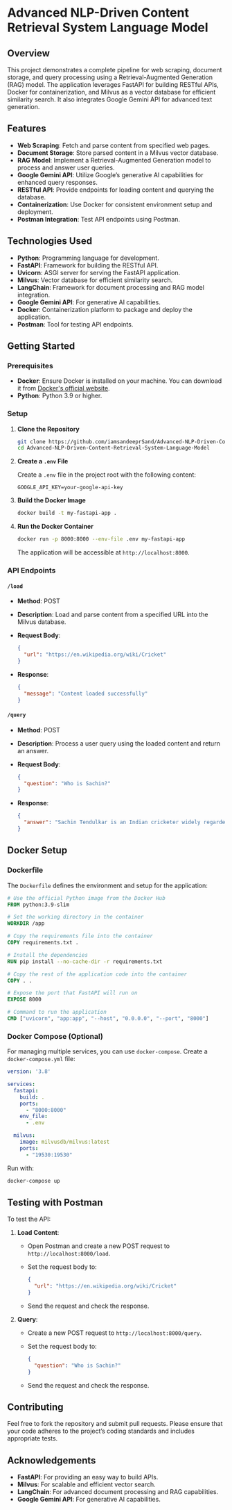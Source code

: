
# Advanced NLP-Driven Content Retrieval System Language Model 

## Overview

This project demonstrates a complete pipeline for web scraping, document storage, and query processing using a Retrieval-Augmented Generation (RAG) model. The application leverages FastAPI for building RESTful APIs, Docker for containerization, and Milvus as a vector database for efficient similarity search. It also integrates Google Gemini API for advanced text generation.

## Features

- **Web Scraping**: Fetch and parse content from specified web pages.
- **Document Storage**: Store parsed content in a Milvus vector database.
- **RAG Model**: Implement a Retrieval-Augmented Generation model to process and answer user queries.
- **Google Gemini API**: Utilize Google’s generative AI capabilities for enhanced query responses.
- **RESTful API**: Provide endpoints for loading content and querying the database.
- **Containerization**: Use Docker for consistent environment setup and deployment.
- **Postman Integration**: Test API endpoints using Postman.

## Technologies Used

- **Python**: Programming language for development.
- **FastAPI**: Framework for building the RESTful API.
- **Uvicorn**: ASGI server for serving the FastAPI application.
- **Milvus**: Vector database for efficient similarity search.
- **LangChain**: Framework for document processing and RAG model integration.
- **Google Gemini API**: For generative AI capabilities.
- **Docker**: Containerization platform to package and deploy the application.
- **Postman**: Tool for testing API endpoints.

## Getting Started

### Prerequisites

- **Docker**: Ensure Docker is installed on your machine. You can download it from [Docker's official website](https://www.docker.com/get-started).
- **Python**: Python 3.9 or higher.

### Setup

1. **Clone the Repository**

   ```bash
   git clone https://github.com/iamsandeeprSand/Advanced-NLP-Driven-Content-Retrieval-System-Language-Model.git
   cd Advanced-NLP-Driven-Content-Retrieval-System-Language-Model
   ```

2. **Create a `.env` File**

   Create a `.env` file in the project root with the following content:

   ```env
   GOOGLE_API_KEY=your-google-api-key
   ```

3. **Build the Docker Image**

   ```bash
   docker build -t my-fastapi-app .
   ```

4. **Run the Docker Container**

   ```bash
   docker run -p 8000:8000 --env-file .env my-fastapi-app
   ```

   The application will be accessible at `http://localhost:8000`.

### API Endpoints

#### `/load`

- **Method**: POST
- **Description**: Load and parse content from a specified URL into the Milvus database.
- **Request Body**:

  ```json
  {
    "url": "https://en.wikipedia.org/wiki/Cricket"
  }
  ```

- **Response**:

  ```json
  {
    "message": "Content loaded successfully"
  }
  ```

#### `/query`

- **Method**: POST
- **Description**: Process a user query using the loaded content and return an answer.
- **Request Body**:

  ```json
  {
    "question": "Who is Sachin?"
  }
  ```

- **Response**:

  ```json
  {
    "answer": "Sachin Tendulkar is an Indian cricketer widely regarded as one of the greatest batsmen in the history of cricket. He holds numerous records, including the most runs in international cricket. Thanks for asking!"
  }
  ```

## Docker Setup

### Dockerfile

The `Dockerfile` defines the environment and setup for the application:

```Dockerfile
# Use the official Python image from the Docker Hub
FROM python:3.9-slim

# Set the working directory in the container
WORKDIR /app

# Copy the requirements file into the container
COPY requirements.txt .

# Install the dependencies
RUN pip install --no-cache-dir -r requirements.txt

# Copy the rest of the application code into the container
COPY . .

# Expose the port that FastAPI will run on
EXPOSE 8000

# Command to run the application
CMD ["uvicorn", "app:app", "--host", "0.0.0.0", "--port", "8000"]
```

### Docker Compose (Optional)

For managing multiple services, you can use `docker-compose`. Create a `docker-compose.yml` file:

```yaml
version: '3.8'

services:
  fastapi:
    build: .
    ports:
      - "8000:8000"
    env_file:
      - .env

  milvus:
    image: milvusdb/milvus:latest
    ports:
      - "19530:19530"
```

Run with:

```bash
docker-compose up
```

## Testing with Postman

To test the API:

1. **Load Content**: 
   - Open Postman and create a new POST request to `http://localhost:8000/load`.
   - Set the request body to:

     ```json
     {
       "url": "https://en.wikipedia.org/wiki/Cricket"
     }
     ```

   - Send the request and check the response.

2. **Query**:
   - Create a new POST request to `http://localhost:8000/query`.
   - Set the request body to:

     ```json
     {
       "question": "Who is Sachin?"
     }
     ```

   - Send the request and check the response.

## Contributing

Feel free to fork the repository and submit pull requests. Please ensure that your code adheres to the project’s coding standards and includes appropriate tests.

## Acknowledgements

- **FastAPI**: For providing an easy way to build APIs.
- **Milvus**: For scalable and efficient vector search.
- **LangChain**: For advanced document processing and RAG capabilities.
- **Google Gemini API**: For generative AI capabilities.
